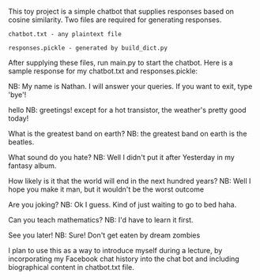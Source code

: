 This toy project is a simple chatbot that supplies responses based on cosine similarity. Two files are required for generating responses.

    chatbot.txt - any plaintext file
    
    responses.pickle - generated by build_dict.py

After supplying these files, run main.py to start the chatbot. Here is a sample response for my chatbot.txt and responses.pickle:

NB: My name is Nathan. I will answer your queries. If you want to exit, type 'bye'!

hello
NB: greetings! except for a hot transistor, the weather's pretty good today!

What is the greatest band on earth?
NB: the greatest band on earth is the beatles.

What sound do you hate?
NB: Well I didn't put it after Yesterday in my fantasy album.

How likely is it that the world will end in the next hundred years?
NB: Well I hope you make it man, but it wouldn't be the worst outcome

Are you joking?
NB: Ok I guess. Kind of just waiting to go to bed haha.

Can you teach mathematics?
NB: I'd have to learn it first.

See you later!
NB: Sure! Don't get eaten by dream zombies

I plan to use this as a way to introduce myself during a lecture, by incorporating my Facebook chat history into the chat bot and including biographical content in chatbot.txt file.